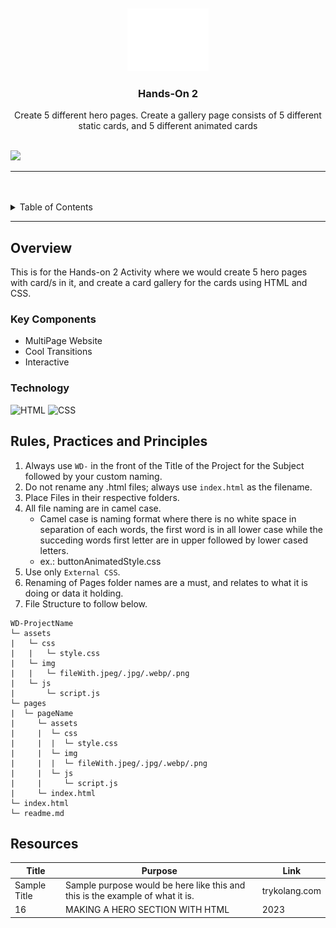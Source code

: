 <a name="readme-top">

<br/>

<br />
<div align="center">
  <a href="https://github.com/rjvill1/">
  <!-- TODO: If you want to add logo or banner you can add it here -->
    <img src="./assets/img/readme-icon.png" alt="PRX" width="130" height="100">
  </a>
<!-- TODO: Change Title to the name of the title of your Project -->
  <h3 align="center">Hands-On 2</h3>
</div>
<!-- TODO: Make a short description -->
<div align="center">
  Create 5 different hero pages. Create a gallery page consists of 5 different static cards, and 5 different animated cards
</div>

<br />

<!-- TODO: Change the zyx-0314 into your github username  -->
<!-- TODO: Change the WD-Template-Project into the same name of your folder -->
![](https://visit-counter.vercel.app/counter.png?page=rjvill1/WD-Hands-On-2)

---

<br />
<br />

<!-- TODO: If you want to add more layers for your readme -->
<details>
  <summary>Table of Contents</summary>
  <ol>
    <li>
      <a href="#overview">Overview</a>
      <ol>
        <li>
          <a href="#key-components">Key Components</a>
        </li>
        <li>
          <a href="#technology">Technology</a>
        </li>
      </ol>
    </li>
    <li>
      <a href="#rule,-practices-and-principles">Rules, Practices and Principles</a>
    </li>
    <li>
      <a href="#resources">Resources</a>
    </li>
  </ol>
</details>

---

## Overview

<!-- TODO: To be changed -->
<!-- The following are just sample -->
This is for the Hands-on 2 Activity where we would create 5 hero pages with card/s in it, and create a card gallery for the cards using HTML and CSS.

### Key Components
<!-- TODO: List of Key Components -->
<!-- The following are just sample -->
- MultiPage Website
- Cool Transitions
- Interactive

### Technology
<!-- TODO: List of Technology Used -->
![HTML](https://img.shields.io/badge/HTML-E34F26?style=for-the-badge&logo=html5&logoColor=white)
![CSS](https://img.shields.io/badge/CSS-1572B6?style=for-the-badge&logo=css3&logoColor=white)

## Rules, Practices and Principles
1. Always use `WD-` in the front of the Title of the Project for the Subject followed by your custom naming.
2. Do not rename any .html files; always use `index.html` as the filename.
3. Place Files in their respective folders.
4. All file naming are in camel case.
   - Camel case is naming format where there is no white space in separation of each words, the first word is in all lower case while the succeding words first letter are in upper followed by lower cased letters.
   - ex.: buttonAnimatedStyle.css
5. Use only `External CSS`.
6. Renaming of Pages folder names are a must, and relates to what it is doing or data it holding.
7. File Structure to follow below.

```
WD-ProjectName
└─ assets
|   └─ css
|   |   └─ style.css
|   └─ img
|   |   └─ fileWith.jpeg/.jpg/.webp/.png
|   └─ js
|       └─ script.js
└─ pages
|  └─ pageName
|     └─ assets
|     |  └─ css
|     |  |  └─ style.css
|     |  └─ img
|     |  |  └─ fileWith.jpeg/.jpg/.webp/.png
|     |  └─ js
|     |     └─ script.js
|     └─ index.html
└─ index.html
└─ readme.md
```

## Resources

<!-- TODO: Add References -->
| Title | Purpose | Link |
|-|-|-|
| Sample Title | Sample purpose would be here like this and this is the example of what it is. | trykolang.com |
|16 | MAKING A HERO SECTION WITH HTML | 2023 | Learn HTML and CSS Full Course for Beginners|Learn how to put a hero image and cards|https://www.youtube.com/watch?v=XDGig-nJUg8&list=PLZYjZa_d4r5EhPBG0ZepxbhSiLXJmjsUq&index=3|